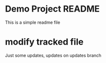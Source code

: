 # Demo Project README

This is a simple readme file

# modify tracked file

Just some updates, updates on updates branch